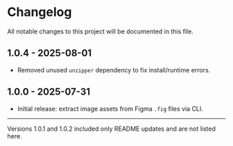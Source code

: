 # Changelog

All notable changes to this project will be documented in this file.

## 1.0.4 - 2025-08-01

- Removed unused `unzipper` dependency to fix install/runtime errors.

## 1.0.0 - 2025-07-31

- Initial release: extract image assets from Figma `.fig` files via CLI.

---

Versions 1.0.1 and 1.0.2 included only README updates and are not listed here.
